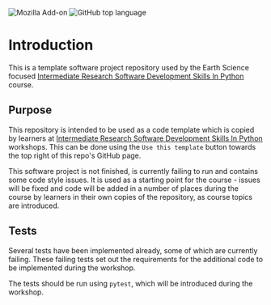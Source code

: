 
![Mozilla Add-on](https://img.shields.io/amo/dw/dustman)
![GitHub top language](https://img.shields.io/github/languages/top/emmasimp/python-intermediate-rivercatchment)

# Introduction

This is a template software project repository used by the Earth Science focused [Intermediate Research Software Development Skills In Python](https://github.com/UoMResearchIT/python-intermediate-development-nerc) course.

## Purpose

This repository is intended to be used as a code template which is copied by learners at [Intermediate Research Software Development Skills In Python](https://github.com/UoMResearchIT/python-intermediate-development-nerc) workshops.
This can be done using the `Use this template` button towards the top right of this repo's GitHub page.

This software project is not finished, is currently failing to run and contains some code style issues. It is used as a starting point for the course - issues will be fixed and code will be added in a number of places during the course by learners in their own copies of the repository, as course topics are introduced.

## Tests

Several tests have been implemented already, some of which are currently failing.
These failing tests set out the requirements for the additional code to be implemented during the workshop.

The tests should be run using `pytest`, which will be introduced during the workshop.
